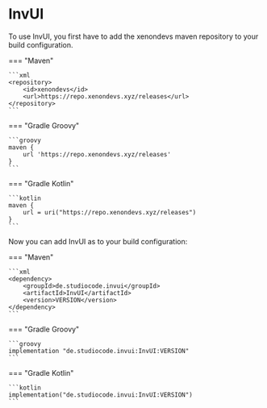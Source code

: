 # InvUI

To use InvUI, you first have to add the xenondevs maven repository to your build configuration.

=== "Maven"

    ```xml
    <repository>
        <id>xenondevs</id>
        <url>https://repo.xenondevs.xyz/releases</url>
    </repository>
    ```

=== "Gradle Groovy"

    ```groovy
    maven {
        url 'https://repo.xenondevs.xyz/releases'
    }
    ```

=== "Gradle Kotlin"

    ```kotlin
    maven {
        url = uri("https://repo.xenondevs.xyz/releases")
    }
    ```

Now you can add InvUI as to your build configuration:

=== "Maven"

    ```xml
    <dependency>
        <groupId>de.studiocode.invui</groupId>
        <artifactId>InvUI</artifactId>
        <version>VERSION</version>
    </dependency>
    ```

=== "Gradle Groovy"

    ```groovy
    implementation "de.studiocode.invui:InvUI:VERSION"
    ```

=== "Gradle Kotlin"

    ```kotlin
    implementation("de.studiocode.invui:InvUI:VERSION")
    ```
